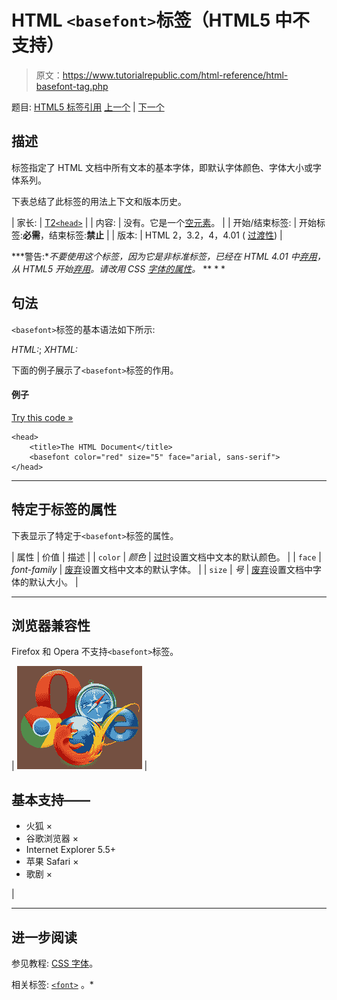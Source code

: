 # HTML `<basefont>`标签（HTML5 中不支持）

> 原文：<https://www.tutorialrepublic.com/html-reference/html-basefont-tag.php>

题目: [HTML5 标签引用](html5-tags.php) [上一个](html-base-tag.php) | [下一个](html5-bdi-tag.php)

## 描述

标签指定了 HTML 文档中所有文本的基本字体，即默认字体颜色、字体大小或字体系列。

下表总结了此标签的用法上下文和版本历史。

| 家长: | [T2`<head>`](html-head-tag.php) |
| 内容: | 没有。它是一个[空元素](../html-tutorial/html-elements.php#empty-elements)。 |
| 开始/结束标签: | 开始标签:**必需**，结束标签:**禁止** |
| 版本: | HTML 2，3.2，4，4.01 ( [过渡性](../html-tutorial/html-doctypes.php#html-transitional-doctype)) |

 ***警告:**不要使用这个标签，因为它是非标准标签，已经在 HTML 4.01 中[弃用](../definitions.php#deprecated)，从 HTML5 开始[弃用](../definitions.php#obsolete)。请改用 CSS [字体的属性](../css-tutorial/css-fonts.php)。*  ** * *

## 句法

`<basefont>`标签的基本语法如下所示:

*HTML:*<basefont>; *XHTML:*<basefont />

下面的例子展示了`<basefont>`标签的作用。

#### 例子

[Try this code »](../codelab.php?topic=html&file=basefont-tag "Try this code using online Editor")

```
<head>
    <title>The HTML Document</title>
    <basefont color="red" size="5" face="arial, sans-serif">
</head>
```

* * *

## 特定于标签的属性

下表显示了特定于`<basefont>`标签的属性。

| 属性 | 价值 | 描述 |
| `color` | *颜色* | [过时](../definitions.php#obsolete "Not supported in HTML5")设置文档中文本的默认颜色。 |
| `face` | *font-family* | [废弃](../definitions.php#obsolete "Not supported in HTML5")设置文档中文本的默认字体。 |
| `size` | *号* | [废弃](../definitions.php#obsolete "Not supported in HTML5")设置文档中字体的默认大小。 |

* * *

## 浏览器兼容性

Firefox 和 Opera 不支持`<basefont>`标签。

| ![Browsers Icon](img/e9331123c77668c1832e541c2fca1002.png) | 

## 基本支持——

*   火狐 ×
*   谷歌浏览器 ×
*   Internet Explorer 5.5+
*   苹果 Safari ×
*   歌剧 ×

 |

* * *

## 进一步阅读

参见教程: [CSS 字体](../css-tutorial/css-fonts.php)。

相关标签: [`<font>`](html-font-tag.php) 。*